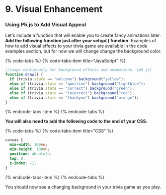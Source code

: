 # 9. Visual Enhancement

### Using P5.js to Add Visual Appeal

Let's include a function that will enable you to create fancy animations later. **Add the following function just after your setup\( \) function.** Examples of how to add visual effects to your trivia game are available in the code examples section, but for now we will change change the background color.

{% code-tabs %}
{% code-tabs-item title="JavaScript" %}
```javascript
//Loops continously for background effects and animations. (p5.js)
function draw() {
  if (trivia.state == "welcome") background("yellow");
  else if (trivia.state == "question") background("lightblue");
  else if (trivia.state == "correct") background("green");
  else if (trivia.state == "incorrect") background("red");
  else if (trivia.state == "thankyou") background("orange");
}
```
{% endcode-tabs-item %}
{% endcode-tabs %}

**You will also need to add the following code to the end of your CSS.**

{% code-tabs %}
{% code-tabs-item title="CSS" %}
```css
canvas {
  min-width: 100vw;
  min-height: 100vh; 
  position: absolute;
  top: 0;
  z-index: -1;
}
```
{% endcode-tabs-item %}
{% endcode-tabs %}

You should now see a changing background in your trivia game as you play.


